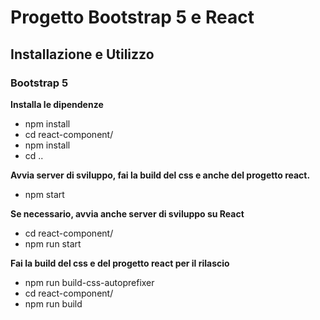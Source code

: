 # Progetto Bootstrap 5 e React

## Installazione e Utilizzo

### Bootstrap 5

**Installa le dipendenze**
* npm install
* cd react-component/
* npm install
* cd ..

**Avvia server di sviluppo, fai la build del css e anche del progetto react.**
* npm start

**Se necessario, avvia anche server di sviluppo su React**
* cd react-component/
* npm run start

**Fai la build del css e del progetto react per il rilascio**
* npm run build-css-autoprefixer
* cd react-component/
* npm run build
